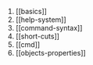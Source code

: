 1. [[basics]]
2. [[help-system]]
3. [[command-syntax]]
4. [[short-cuts]]
5. [[cmd]]
6. [[objects-properties]]
